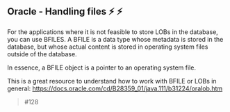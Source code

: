## Oracle - Handling files ⚡ ⚡️

For the applications where it is not feasible to store LOBs in the database, you can use BFILES.
A BFILE is a data type whose metadata is stored in the database, but whose actual content is stored in
operating system files outside of the database.

In essence, a BFILE object is a pointer to an operating system file.

This is a great resource to understand how to work with BFILE or LOBs in general:
https://docs.oracle.com/cd/B28359_01/java.111/b31224/oralob.htm

> #128
